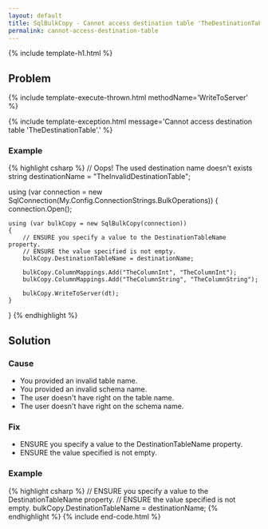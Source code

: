 ```yaml
---
layout: default
title: SqlBulkCopy - Cannot access destination table 'TheDestinationTable'.
permalink: cannot-access-destination-table
---
```



{% include template-h1.html %}

## Problem

{% include template-execute-thrown.html methodName='WriteToServer' %}

{% include template-exception.html message='Cannot access destination table \'TheDestinationTable\'.' %}

### Example
{% highlight csharp %}
// Oops! The used destination name doesn't exists
string destinationName = "TheInvalidDestinationTable";

using (var connection = new SqlConnection(My.Config.ConnectionStrings.BulkOperations))
{
    connection.Open();

    using (var bulkCopy = new SqlBulkCopy(connection))
    {
        // ENSURE you specify a value to the DestinationTableName property.
        // ENSURE the value specified is not empty.
        bulkCopy.DestinationTableName = destinationName;

        bulkCopy.ColumnMappings.Add("TheColumnInt", "TheColumnInt");
        bulkCopy.ColumnMappings.Add("TheColumnString", "TheColumnString");

        bulkCopy.WriteToServer(dt);
    }
}
{% endhighlight %}

## Solution

### Cause

- You provided an invalid table name.
- You provided an invalid schema name.
- The user doesn't have right on the table name.
- The user doesn't have right on the schema name.

### Fix

- ENSURE you specify a value to the DestinationTableName property.
- ENSURE the value specified is not empty.

### Example
{% highlight csharp %}
// ENSURE you specify a value to the DestinationTableName property.
// ENSURE the value specified is not empty.
bulkCopy.DestinationTableName = destinationName;
{% endhighlight %}
{% include end-code.html %}

